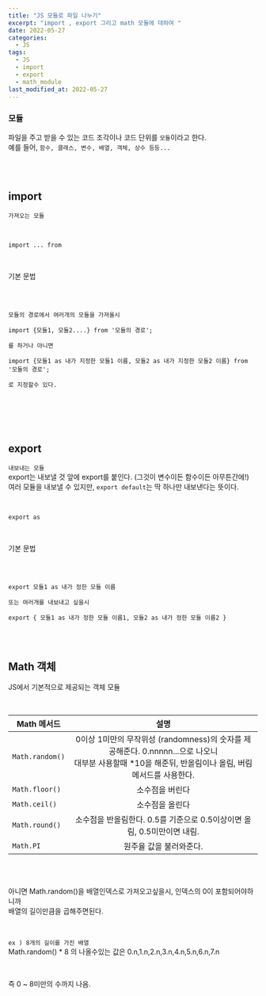 ```yaml
---
title: "JS 모듈로 파일 나누기"
excerpt: "import , export 그리고 math 모듈에 대하여 "
date: 2022-05-27
categories:
  - JS
tags:
  - JS
  - import
  - export
  - math_module
last_modified_at: 2022-05-27
---
```


### 모듈

파일을 주고 받을 수 있는 코드 조각이나 코드 단위를 `모듈`이라고 한다.  
예를 들어, `함수, 클래스, 변수, 배열, 객체, 상수 등등...`

<br>

<Br>

## import

`가져오는 모듈`

<br>

`import ... from `

<br>

기본 문법

<Br>

```

모듈의 경로에서 여러개의 모듈을 가져올시

import {모듈1, 모듈2....} from '모듈의 경로';

를 하거나 아니면

import {모듈1 as 내가 지정한 모듈1 이름, 모듈2 as 내가 지정한 모듈2 이름} from '모듈의 경로';

로 지정할수 있다.


```

<br>

<br>

<Br>

## export

`내보내는 모듈`  
export는 내보낼 것 앞에 export를 붙인다. (그것이 변수이든 함수이든 아무튼간에!)  
여러 모듈을 내보낼 수 있지만, `export default`는 딱 하나만 내보낸다는 뜻이다.

<br>

`export as`

<br>

기본 문법

<Br>

```

export 모듈1 as 내가 정한 모듈 이름

또는 여러개를 내보내고 싶을시

export { 모듈1 as 내가 정한 모듈 이름1, 모듈2 as 내가 정한 모듈 이름2 }


```

<br>

## Math 객체

JS에서 기본적으로 제공되는 객체 모듈

<br>

| Math 메서드     |                                                                            설명                                                                             |
| --------------- | :---------------------------------------------------------------------------------------------------------------------------------------------------------: |
| `Math.random()` | 0이상 1미만의 무작위성 (randomness)의 숫자를 제공해준다. 0.nnnnn...으로 나오니 <br> 대부분 사용할때 \*10을 해준뒤, 반올림이나 올림, 버림 메서드를 사용한다. |
| `Math.floor()`  |                                                                       소수점을 버린다                                                                       |
| `Math.ceil()`   |                                                                       소수점을 올린다                                                                       |
| `Math.round()`  |                                           소수점을 반올림한다. 0.5를 기준으로 0.5이상이면 올림, 0.5미만이면 내림.                                           |
| `Math.PI`       |                                                                   원주율 값을 불러와준다.                                                                   |

<br>

<Br>

아니면 Math.random()을 배열인덱스로 가져오고싶을시, 인덱스의 0이 포함되어야하니까  
배열의 길이만큼을 곱해주면된다.

<br>

`ex ) 8개의 길이를 가진 배열`  
 Math.random() \* 8 의 나올수있는 값은 0.n,1.n,2.n,3.n,4.n,5.n,6.n,7.n

<br>

즉 0 ~ 8미만의 수까지 나옴.
